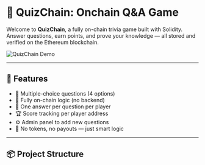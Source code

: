 # 🧠 QuizChain: Onchain Q&A Game  
  
Welcome to **QuizChain**, a fully on-chain trivia game built with Solidity.    
Answer questions, earn points, and prove your knowledge — all stored and verified on the Ethereum blockchain.  

![QuizChain Demo](https://media.giphy.com/media/v1.Y2lkPTc5MGI3NjExNjhkNThlYjBkYTRkY2E2ZjRjNzVjMjVjYjc1NzI3ZTY3ZmE1MTkxNCZjdD1n/3o6Zt481isNVuQI1l6/giphy.gif)

---

## 🚀 Features

- 🧩 Multiple-choice questions (4 options)
- 🔐 Fully on-chain logic (no backend)
- 🧠 One answer per question per player
- 🏆 Score tracking per player address   
- ⚙️ Admin panel to add new questions 
- 🤖 No tokens, no payouts — just smart logic
 
---

## 📦 Project Structure

